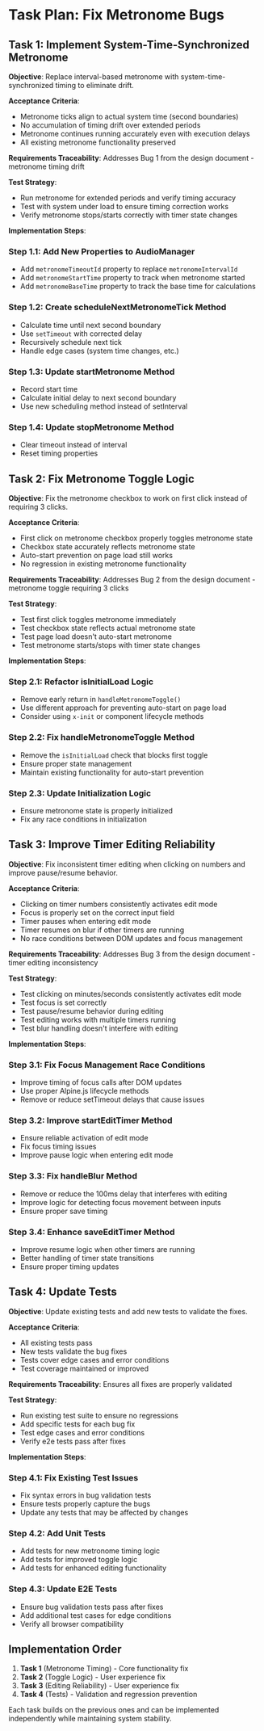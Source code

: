 # Task Plan: Fix Metronome Bugs

## Task 1: Implement System-Time-Synchronized Metronome

**Objective**: Replace interval-based metronome with system-time-synchronized timing to eliminate drift.

**Acceptance Criteria**:

- Metronome ticks align to actual system time (second boundaries)
- No accumulation of timing drift over extended periods
- Metronome continues running accurately even with execution delays
- All existing metronome functionality preserved

**Requirements Traceability**: Addresses Bug 1 from the design document - metronome timing drift

**Test Strategy**:

- Run metronome for extended periods and verify timing accuracy
- Test with system under load to ensure timing correction works
- Verify metronome stops/starts correctly with timer state changes

**Implementation Steps**:

### Step 1.1: Add New Properties to AudioManager

- Add `metronomeTimeoutId` property to replace `metronomeIntervalId`
- Add `metronomeStartTime` property to track when metronome started
- Add `metronomeBaseTime` property to track the base time for calculations

### Step 1.2: Create scheduleNextMetronomeTick Method

- Calculate time until next second boundary
- Use `setTimeout` with corrected delay
- Recursively schedule next tick
- Handle edge cases (system time changes, etc.)

### Step 1.3: Update startMetronome Method

- Record start time
- Calculate initial delay to next second boundary
- Use new scheduling method instead of setInterval

### Step 1.4: Update stopMetronome Method

- Clear timeout instead of interval
- Reset timing properties

## Task 2: Fix Metronome Toggle Logic

**Objective**: Fix the metronome checkbox to work on first click instead of requiring 3 clicks.

**Acceptance Criteria**:

- First click on metronome checkbox properly toggles metronome state
- Checkbox state accurately reflects metronome state
- Auto-start prevention on page load still works
- No regression in existing metronome functionality

**Requirements Traceability**: Addresses Bug 2 from the design document - metronome toggle requiring 3 clicks

**Test Strategy**:

- Test first click toggles metronome immediately
- Test checkbox state reflects actual metronome state
- Test page load doesn't auto-start metronome
- Test metronome starts/stops with timer state changes

**Implementation Steps**:

### Step 2.1: Refactor isInitialLoad Logic

- Remove early return in `handleMetronomeToggle()`
- Use different approach for preventing auto-start on page load
- Consider using `x-init` or component lifecycle methods

### Step 2.2: Fix handleMetronomeToggle Method

- Remove the `isInitialLoad` check that blocks first toggle
- Ensure proper state management
- Maintain existing functionality for auto-start prevention

### Step 2.3: Update Initialization Logic

- Ensure metronome state is properly initialized
- Fix any race conditions in initialization

## Task 3: Improve Timer Editing Reliability

**Objective**: Fix inconsistent timer editing when clicking on numbers and improve pause/resume behavior.

**Acceptance Criteria**:

- Clicking on timer numbers consistently activates edit mode
- Focus is properly set on the correct input field
- Timer pauses when entering edit mode
- Timer resumes on blur if other timers are running
- No race conditions between DOM updates and focus management

**Requirements Traceability**: Addresses Bug 3 from the design document - timer editing inconsistency

**Test Strategy**:

- Test clicking on minutes/seconds consistently activates edit mode
- Test focus is set correctly
- Test pause/resume behavior during editing
- Test editing works with multiple timers running
- Test blur handling doesn't interfere with editing

**Implementation Steps**:

### Step 3.1: Fix Focus Management Race Conditions

- Improve timing of focus calls after DOM updates
- Use proper Alpine.js lifecycle methods
- Remove or reduce setTimeout delays that cause issues

### Step 3.2: Improve startEditTimer Method

- Ensure reliable activation of edit mode
- Fix focus timing issues
- Improve pause logic when entering edit mode

### Step 3.3: Fix handleBlur Method

- Remove or reduce the 100ms delay that interferes with editing
- Improve logic for detecting focus movement between inputs
- Ensure proper save timing

### Step 3.4: Enhance saveEditTimer Method

- Improve resume logic when other timers are running
- Better handling of timer state transitions
- Ensure proper timing updates

## Task 4: Update Tests

**Objective**: Update existing tests and add new tests to validate the fixes.

**Acceptance Criteria**:

- All existing tests pass
- New tests validate the bug fixes
- Tests cover edge cases and error conditions
- Test coverage maintained or improved

**Requirements Traceability**: Ensures all fixes are properly validated

**Test Strategy**:

- Run existing test suite to ensure no regressions
- Add specific tests for each bug fix
- Test edge cases and error conditions
- Verify e2e tests pass after fixes

**Implementation Steps**:

### Step 4.1: Fix Existing Test Issues

- Fix syntax errors in bug validation tests
- Ensure tests properly capture the bugs
- Update any tests that may be affected by changes

### Step 4.2: Add Unit Tests

- Add tests for new metronome timing logic
- Add tests for improved toggle logic
- Add tests for enhanced editing functionality

### Step 4.3: Update E2E Tests

- Ensure bug validation tests pass after fixes
- Add additional test cases for edge conditions
- Verify all browser compatibility

## Implementation Order

1. **Task 1** (Metronome Timing) - Core functionality fix
2. **Task 2** (Toggle Logic) - User experience fix
3. **Task 3** (Editing Reliability) - User experience fix
4. **Task 4** (Tests) - Validation and regression prevention

Each task builds on the previous ones and can be implemented independently while maintaining system stability.
